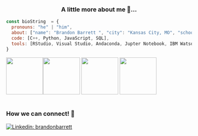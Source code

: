 <div align="center">

### A little more about me 🤖...
</div> 
  
```javascript
const bioString  = {
  pronouns: "he" | "him",
  about: ["name": "Brandon Barrett ", "city": "Kansas City, MO", "school" Metropolitan Community College Maple Woods, Computer Science Major],
  code: [C++, Python, JavaScript, SQL],
  tools: [RStudio, Visual Studio, Andaconda, Jupter Notebook, IBM Watson Studio],
}
```

<img src="https://user-images.githubusercontent.com/74038190/212257454-16e3712e-945a-4ca2-b238-408ad0bf87e6.gif" width="100"><img src="https://user-images.githubusercontent.com/74038190/212257472-08e52665-c503-4bd9-aa20-f5a4dae769b5.gif" width="100">
<img src="https://user-images.githubusercontent.com/74038190/212257465-7ce8d493-cac5-494e-982a-5a9deb852c4b.gif" width="100">
<img src="https://user-images.githubusercontent.com/74038190/212284087-bbe7e430-757e-4901-90bf-4cd2ce3e1852.gif" width="100">
<br><br>

### How we can connect! 🚀

[![Linkedin: brandonbarrett](https://img.shields.io/badge/-brandonbarrett-blue?style=flat-square&logo=Linkedin&logoColor=white&link=https://www.linkedin.com/in/brandon-barrett-867531295/)](https://www.linkedin.com/in/brandon-barrett-867531295/)

